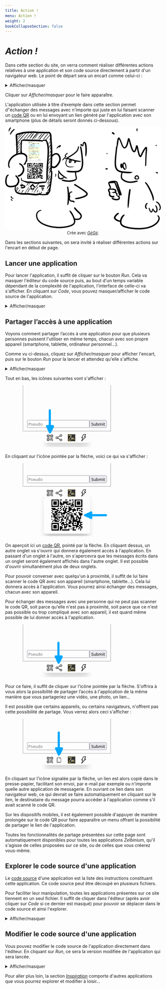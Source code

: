 ```yaml
---
title: Action !
menu: Action !
weight: 2
bookCollapseSection: false
---
```


# *Action !*

Dans cette section du site, on verra comment réaliser différentes actions relatives à une application et son code source directement à partir d'un navigateur web. Le point de départ sera un encart comme celui-ci :

<details style="padding: 0;">
  <summary style="cursor; pointer; outline-style: none;">Afficher/masquer</summary>
<iframe allow="web-share" style="width: 100%; height: 80vh;" src="https://faas.q37.info/brython?demo=Messages">
</iframe>
</details>

Cliquer sur *Afficher/masquer* pour le faire apparaître.

L'application utilisée à titre d’exemple dans cette section permet d"échanger des messages avec n'importe qui juste en lui faisant scanner un [code QR](https://fr.wikipedia.org/wiki/Code_QR) ou en lui envoyant un lien généré par l'application avec son smartphone (plus de détails seront donnés ci-dessous).

<div style="width: 100%; text-align: center">
  <img style="margin: auto;" src="./Action.png"></img>
  <div style="font-size: small;">
    <span>Crée avec </span>
    <a href="https://framalab.org/gknd-creator/" target="_blank">
      <em>GéGé</em></a><span>.</span>
  </div>
</div>


Dans les sections suivantes, on sera invité à réaliser différentes actions sur l'encart en début de page. 

## Lancer une application

Pour lancer l'application, il suffit de cliquer sur le bouton *Run*. Cela va masquer l'éditeur du code source puis, au bout d'un temps variable dépendant de la complexité de l'application, l'interface de celle-ci va s'afficher. En cliquant sur *Code*, vous pouvez masquer/afficher le code source de l'application.

<details style="padding: 0;">
  <summary style="cursor; pointer; outline-style: none;">Afficher/masquer</summary>
<iframe allow="web-share" style="width: 100%; height: 80vh;" src="https://faas.q37.info/brython?demo=Messages">
</iframe>
</details>

## Partager l’accès à une application

Voyons comment partager l’accès à une application pour que plusieurs personnes puissent l'utiliser en même temps, chacun avec son propre appareil (smartphone, tablette, ordinateur personnel…).

Comme vu ci-dessus, cliquez sur *Afficher/masquer* pour afficher l'encart, puis sur le bouton *Run* pour la lancer et attendez qu'elle s'affiche.

<details style="padding: 0;">
  <summary style="cursor; pointer; outline-style: none;">Afficher/masquer</summary>
<iframe allow="web-share" style="width: 100%; height: 80vh;" src="https://faas.q37.info/brython?demo=Messages">
</iframe>
</details>

Tout en bas, les icônes suivantes vont s'afficher :

![Zone à cliquer pour afficher le code QR](./FooterQRCode.png)

En cliquant sur l'icône pointée par la flèche, voici ce qui va s'afficher :

![Code QR](./FooterQRCodeOpen.png)

On aperçoit ici un [code QR](https://fr.wikipedia.org/wiki/Code_QR), pointé par la flèche. En cliquant dessus, un autre onglet va s'ouvrir qui donnera également accès à l'application. En passant d'un onglet à l'autre, on s'apercevra que les messages écrits dans un onglet seront également affichés dans l'autre onglet. Il est possible d'ouvrir simultanément plus de deux onglets.

Pour pouvoir converser avec quelqu'un à proximité, il suffit de lui faire scanner le code QR avec son appareil (smartphone, tablette…). Cela lui donnera accès à l'application. Vous pourrez ainsi échanger des messages, chacun avec son appareil.

Pour échanger des messages avec une personne qui ne peut pas scanner le code QR, soit parce qu'elle n'est pas à proximité, soit parce que ce n'est pas possible ou trop compliqué avec son appareil, il est quand même possible de lui donner accès à l'application.

![](./FooterShare.png)

Pour ce faire, il suffit de cliquer sur l'icône pointée par la flèche. S'offrira à vous alors la possibilité de partager l’accès à l'application de la même manière que vous partageriez une vidéo, une photo, un lien…

Il est possible que certains appareils, ou certains navigateurs, n'offrent pas cette possibilité de partage. Vous verrez alors ceci s'afficher : 

![](./FooterCopy.png)

En cliquant sur l'icône signalée par la flèche, un lien est alors copié dans le presse-papier, facilitant son envoi, par e-mail par exemple ou n'importe quelle autre application de messagerie. En ouvrant ce lien dans son navigateur web, ce qui devrait se faire automatiquement en cliquant sur le lien, le destinataire du message pourra accéder à l'application comme s'il avait scanné le code QR.

Sur les dispositifs mobiles, il est également possible d'appuyer de manière prolongée sur le code QR pour faire apparaître un menu offrant la possibilité de partager le lien de l'application.

Toutes les fonctionnalités de partage présentées sur cette page sont automatiquement disponibles pour toutes les applications *Zelbinium*, qu'il s'agisse de celles proposées sur ce site, ou de celles que vous créerez vous-même.

## Explorer le code source d'une application

Le [code source](https://fr.wikipedia.org/wiki/Code_source) d'une application est la liste des instructions constituant cette application. Ce code source peut être découpé en plusieurs fichiers.

Pour faciliter leur manipulation, toutes les applications présentes sur ce site tiennent en un seul fichier. Il suffit de cliquer dans l'éditeur (après avoir cliquer sur *Code* si ce dernier est masqué) pour pouvoir se déplacer dans le code source et ainsi l'explorer.

<details style="padding: 0;">
  <summary style="cursor; pointer; outline-style: none;">Afficher/masquer</summary>
  <iframe allow="web-share" style="width: 100%; height: 80vh;" src="https://faas.q37.info/brython?demo=Messages">
  </iframe>
</details> 


## Modifier le code source d'une application

Vous pouvez modifier le code source de l'application directement dans l'éditeur. En cliquant sur *Run*, ce sera la version modifiée de l'application qui sera lancée.

<details style="padding: 0;">
  <summary style="cursor; pointer; outline-style: none;">Afficher/masquer</summary>
  <iframe allow="web-share" style="width: 100%; height: 80vh;" src="https://faas.q37.info/brython?demo=Messages">
  </iframe>
</details> 

<!--
## Créer sa propre application
-->

Pour aller plus loin, la section [*Inspiration*](../inspiration/) comporte d'autres applications que vous pourrez explorer et modifier à loisir…




